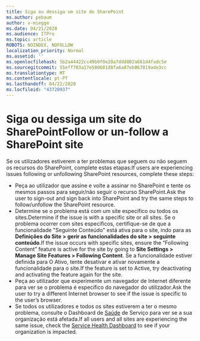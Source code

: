 ```yaml
---
title: Siga ou dessiga um site do SharePoint
ms.author: pebaum
author: v-miegge
ms.date: 04/21/2020
ms.audience: ITPro
ms.topic: article
ROBOTS: NOINDEX, NOFOLLOW
localization_priority: Normal
ms.assetid: ''
ms.openlocfilehash: 5b2a44422cc49b0f0e20a7ddd802a661d4fadc5e
ms.sourcegitcommit: 55eff703a17e500681d8fa6a87eb067019ade3cc
ms.translationtype: MT
ms.contentlocale: pt-PT
ms.lasthandoff: 04/22/2020
ms.locfileid: "43720937"
---
```

# <a name="follow-or-un-follow-a-sharepoint-site"></a><span data-ttu-id="326a0-102">Siga ou dessiga um site do SharePoint</span><span class="sxs-lookup"><span data-stu-id="326a0-102">Follow or un-follow a SharePoint site</span></span>

<span data-ttu-id="326a0-103">Se os utilizadores estiverem a ter problemas que seguem ou não seguem os recursos do SharePoint, complete estas etapas:</span><span class="sxs-lookup"><span data-stu-id="326a0-103">If users are experiencing issues following or unfollowing SharePoint resources, complete these steps:</span></span>

* <span data-ttu-id="326a0-104">Peça ao utilizador que assine e volte a assinar no SharePoint e tente os mesmos passos para seguir/não seguir o recurso SharePoint.</span><span class="sxs-lookup"><span data-stu-id="326a0-104">Ask the user to sign-out and sign back into SharePoint and try the same steps to follow/unfollow the SharePoint resource.</span></span>
* <span data-ttu-id="326a0-105">Determine se o problema está com um site específico ou todos os sites.</span><span class="sxs-lookup"><span data-stu-id="326a0-105">Determine if the issue is with a specific site or all sites.</span></span> <span data-ttu-id="326a0-106">Se o problema ocorrer com sites específicos, certifique-se de que a funcionalidade "Seguinte Conteúdo" está ativa para o site, indo para as **Definições do Site > gerir as funcionalidades do site > seguinte conteúdo**.</span><span class="sxs-lookup"><span data-stu-id="326a0-106">If the issue occurs with specific sites, ensure the “Following Content” feature is active for the site by going to **Site Settings > Manage Site Features > Following Content**.</span></span> <span data-ttu-id="326a0-107">Se a funcionalidade estiver definida para O Ativo, tente desativar e ativar novamente a funcionalidade para o site.</span><span class="sxs-lookup"><span data-stu-id="326a0-107">If the feature is set to Active, try deactivating and activating the feature again for the site.</span></span>
* <span data-ttu-id="326a0-108">Peça ao utilizador que experimente um navegador de Internet diferente para ver se o problema é específico do navegador do utilizador.</span><span class="sxs-lookup"><span data-stu-id="326a0-108">Ask the user to try a different Internet browser to see if the issue is specific to the user’s browser.</span></span>
* <span data-ttu-id="326a0-109">Se todos os utilizadores e todos os sites estiverem a ter o mesmo problema, consulte o Dashboard de [Saúde](https://admin.microsoft.com/AdminPortal/Home#/servicehealth) de Serviço para ver se a sua organização está afetada.</span><span class="sxs-lookup"><span data-stu-id="326a0-109">If all users and all sites are experiencing the same issue, check the [Service Health Dashboard](https://admin.microsoft.com/AdminPortal/Home#/servicehealth) to see if your organization is impacted.</span></span>
